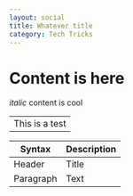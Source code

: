```yaml
---
layout: social
title: Whatever title
category: Tech Tricks
---
```


# Content is here

*italic* content is cool

<table><tr><td>This is a test</td></tr></table>

| Syntax      | Description |
| ----------- | ----------- |
| Header      | Title       |
| Paragraph   | Text        |